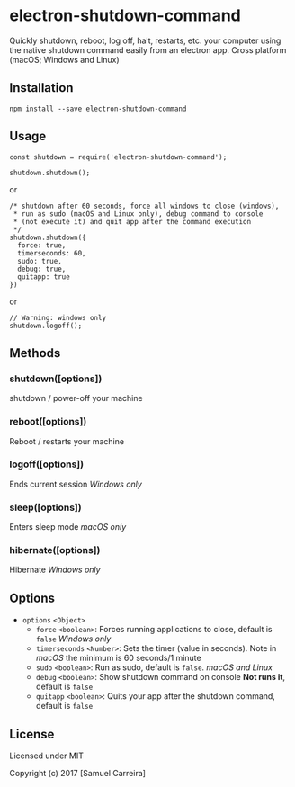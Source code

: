 electron-shutdown-command
=================

Quickly shutdown, reboot, log off, halt, restarts, etc. your computer using the native shutdown command easily from an electron app. Cross platform (macOS; Windows and Linux)

## Installation

    npm install --save electron-shutdown-command

## Usage

```
const shutdown = require('electron-shutdown-command');

shutdown.shutdown();
```

or

```
/* shutdown after 60 seconds, force all windows to close (windows),
 * run as sudo (macOS and Linux only), debug command to console
 * (not execute it) and quit app after the command execution
 */
shutdown.shutdown({
  force: true,
  timerseconds: 60,
  sudo: true,
  debug: true,
  quitapp: true
})
```
or
```
// Warning: windows only
shutdown.logoff();
```

## Methods

### shutdown([options])
shutdown / power-off your machine

### reboot([options])
Reboot / restarts your machine

### logoff([options])
Ends current session *Windows only*

### sleep([options])
Enters sleep mode *macOS only*

### hibernate([options])
Hibernate *Windows only*

## Options
- `options` `<Object>`
  - `force` `<boolean>`: Forces running applications to close, default is `false` *Windows only*
  - `timerseconds` `<Number>`: Sets the timer (value in seconds). Note in *macOS* the minimum is 60 seconds/1 minute
  - `sudo` `<boolean>`: Run as sudo, default is `false`. *macOS and Linux*
  - `debug` `<boolean>`: Show shutdown command on console **Not runs it**, default is `false`
  - `quitapp` `<boolean>`: Quits your app after the shutdown command, default is `false`

## License

Licensed under MIT

Copyright (c) 2017 [Samuel Carreira]
